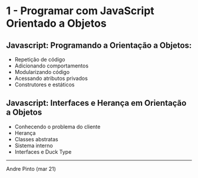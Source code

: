 # 1 - Programar com JavaScript Orientado a Objetos 
## Javascript: Programando a Orientação a Objetos:
* Repetição de código
* Adicionando comportamentos
* Modularizando código
* Acessando atributos privados
* Construtores e estáticos

## Javascript: Interfaces e Herança em Orientação a Objetos
* Conhecendo o problema do cliente
* Herança
* Classes abstratas
* Sistema interno
* Interfaces e Duck Type

---
Andre Pinto (mar 21)